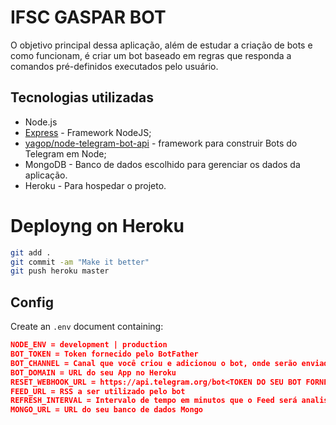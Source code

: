 # IFSC GASPAR BOT

O objetivo principal dessa aplicação, além de estudar a criação de bots e como funcionam, é criar um bot baseado em regras que responda a comandos pré-definidos executados pelo usuário.

## Tecnologias utilizadas

- Node.js
- [Express](https://expressjs.com/pt-br/) - Framework NodeJS;
- [yagop/node-telegram-bot-api](https://github.com/yagop/node-telegram-bot-api) - framework para construir Bots do Telegram em Node;
- MongoDB - Banco de dados escolhido para gerenciar os dados da aplicação.
- Heroku - Para hospedar o projeto.

# Deployng on Heroku

```bash
git add .
git commit -am "Make it better"
git push heroku master
```

## Config

Create an `.env` document containing:

```json
NODE_ENV = development | production
BOT_TOKEN = Token fornecido pelo BotFather
BOT_CHANNEL = Canal que você criou e adicionou o bot, onde serão enviadas as atualizações.
BOT_DOMAIN = URL do seu App no Heroku
RESET_WEBHOOK_URL = https://api.telegram.org/bot<TOKEN DO SEU BOT FORNECIDO PELO BOTFATHER>/setWebhook?url=
FEED_URL = RSS a ser utilizado pelo bot
REFRESH_INTERVAL = Intervalo de tempo em minutos que o Feed será analisado
MONGO_URL = URL do seu banco de dados Mongo
```
